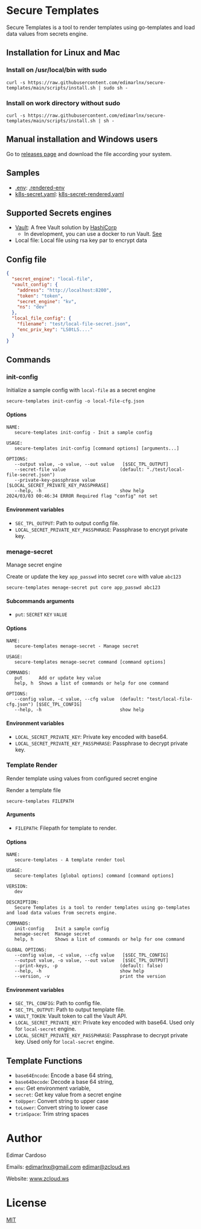# Secure Templates

Secure Templates is a tool to render templates using go-templates and load data values from secrets engine.

## Installation for Linux and Mac

### Install on /usr/local/bin with sudo

```shell
curl -s https://raw.githubusercontent.com/edimarlnx/secure-templates/main/scripts/install.sh | sudo sh -
```

### Install on work directory without sudo

```shell
curl -s https://raw.githubusercontent.com/edimarlnx/secure-templates/main/scripts/install.sh | sh -
```

## Manual installation and Windows users

Go to [releases page](https://github.com/edimarlnx/secure-templates/releases) and download the file according your
system.

## Samples

- [.env](./test/samples/.env): [.rendered-env](./test/samples/.rendered-env) 
- [k8s-secret.yaml](./test/samples/k8s-secret.yaml): [k8s-secret-rendered.yaml](./test/samples/k8s-secret-rendered.yaml)

## Supported Secrets engines

- [Vault](https://www.vaultproject.io/): A free Vault solution by [HashiCorp](https://www.hashicorp.com/)
    - In development, you can use a docker to run Vault. [See](dev/vault/README.md)
- Local file: Local file using rsa key par to encrypt data

## Config file

```json
{
  "secret_engine": "local-file",
  "vault_config": {
    "address": "http://localhost:8200",
    "token": "token",
    "secret_engine": "kv",
    "ns": "dev"
  },
  "local_file_config": {
    "filename": "test/local-file-secret.json",
    "enc_priv_key": "LS0tLS...."
  }
}
```

## Commands

### init-config

Initialize a sample config with `local-file` as a secret engine

```shell
secure-templates init-config -o local-file-cfg.json
```

#### Options

```text
NAME:
   secure-templates init-config - Init a sample config

USAGE:
   secure-templates init-config [command options] [arguments...]

OPTIONS:
   --output value, -o value, --out value   [$SEC_TPL_OUTPUT]
   --secret-file value                    (default: "./test/local-file-secret.json")
   --private-key-passphrase value         [$LOCAL_SECRET_PRIVATE_KEY_PASSPHRASE]
   --help, -h                             show help
2024/03/03 00:46:34 ERROR Required flag "config" not set
```

#### Environment variables

- `SEC_TPL_OUTPUT`: Path to output config file.
- `LOCAL_SECRET_PRIVATE_KEY_PASSPHRASE`: Passphrase to encrypt private key.

### menage-secret

Manage secret engine

Create or update the key `app_passwd` into secret `core` with value `abc123`

```shell
secure-templates menage-secret put core app_passwd abc123
```

#### Subcommands arguments

- `put`: `SECRET` `KEY` `VALUE`

#### Options

```text
NAME:
   secure-templates menage-secret - Manage secret

USAGE:
   secure-templates menage-secret command [command options] 

COMMANDS:
   put      Add or update key value
   help, h  Shows a list of commands or help for one command

OPTIONS:
   --config value, -c value, --cfg value  (default: "test/local-file-cfg.json") [$SEC_TPL_CONFIG]
   --help, -h                             show help
```

#### Environment variables

- `LOCAL_SECRET_PRIVATE_KEY`: Private key encoded with base64.
- `LOCAL_SECRET_PRIVATE_KEY_PASSPHRASE`: Passphrase to decrypt private key.

### Template Render

Render template using values from configured secret engine

Render a template file

```shell
secure-templates FILEPATH
```

#### Arguments

- `FILEPATH`: Filepath for template to render.

#### Options

```text
NAME:
   secure-templates - A template render tool

USAGE:
   secure-templates [global options] command [command options] 

VERSION:
   dev

DESCRIPTION:
   Secure Templates is a tool to render templates using go-templates and load data values from secrets engine.

COMMANDS:
   init-config    Init a sample config
   menage-secret  Manage secret
   help, h        Shows a list of commands or help for one command

GLOBAL OPTIONS:
   --config value, -c value, --cfg value   [$SEC_TPL_CONFIG]
   --output value, -o value, --out value   [$SEC_TPL_OUTPUT]
   --print-keys, -p                       (default: false)
   --help, -h                             show help
   --version, -v                          print the version
```

#### Environment variables

- `SEC_TPL_CONFIG`: Path to config file.
- `SEC_TPL_OUTPUT`: Path to output template file.
- `VAULT_TOKEN`: Vault token to call the Vault API.
- `LOCAL_SECRET_PRIVATE_KEY`: Private key encoded with base64. Used only for `local-secret` engine.
- `LOCAL_SECRET_PRIVATE_KEY_PASSPHRASE`: Passphrase to decrypt private key. Used only for `local-secret` engine.

## Template Functions

* `base64Encode`: Encode a base 64 string,
* `base64Decode`: Decode a base 64 string,
* `env`: Get environment variable,
* `secret`: Get key value from a secret engine
* `toUpper`: Convert string to upper case
* `toLower`: Convert string to lower case
* `trimSpace`: Trim string spaces

# Author

Edimar Cardoso

Emails: [edimarlnx@gmail.com](mailto:edimarlnx@gmail.com) [edimar@zcloud.ws](mailto:edimar@zcloud.ws)

Website: www.zcloud.ws

# License

[MIT](./LICENSE)